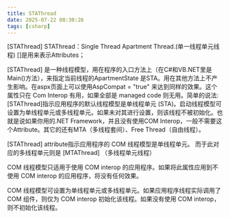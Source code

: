 ```yaml
---
title: STAThread
date: 2025-07-22 08:30:26
tags: [csharp]
---
```


[STAThread]
STAThread：Single Thread Apartment Thread.(单一线程单元线程)
[]是用来表示Attributes；

<!-- more -->

[STAThread]
是一种线程模型，用在程序的入口方法上（在C#和VB.NET里是Main()方法），来指定当前线程的ApartmentState 是STA。用在其他方法上不产生影响。在aspx页面上可以使用AspCompat = "true" 来达到同样的效果。这个属性只在 Com Interop 有用，如果全部是 managed code 则无用。简单的说法:[STAThread]指示应用程序的默认线程模型是单线程单元 (STA)。启动线程模型可设置为单线程单元或多线程单元。如果未对其进行设置，则该线程不被初始化。也就是说如果你用的.NET Framework，并且没有使用COM Interop，一般不需要这个Attribute。其它的还有MTA（多线程套间）、Free Thread（自由线程）。

[STAThread] attribute指示应用程序的 COM 线程模型是单线程单元。
而于此对应的多线程单元则是 [MTAThread] （多线程单元线程）

COM 线程模型只适用于使用 COM interop 的应用程序。如果将此属性应用到不使用 COM interop 的应用程序，将没有任何效果。

COM 线程模型可设置为单线程单元或多线程单元。如果应用程序线程实际调用了 COM 组件，则仅为 COM interop 初始化该线程。如果没有使用 COM interop，则不初始化该线程。
